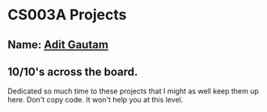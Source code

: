 # CS003A Projects

## Name: <ins> Adit Gautam </ins>

## 10/10's across the board.

Dedicated so much time to these projects that I might as well keep them up here. Don't copy code. It won't help you at this level. 
